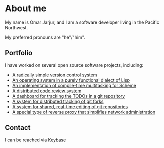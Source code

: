 # About me

My name is Omar Jarjur, and I am a software developer living in the
Pacific Northwest.

My preferred pronouns are "he"/"him".

## Portfolio

I have worked on several open source software projects, including:

* [A radically simple version control system](https://github.com/google/recursive-version-control-system)
* [An operating system in a purely functional dialect of Lisp](https://github.com/ojarjur/losak)
* [An implementation of compile-time multitasking for Scheme](https://github.com/ojarjur/multischeme)
* [A distributed code review system](https://github.com/google/git-appraise)
* [A dashboard for tracking the TODOs in a git repository](https://github.com/google/todo-tracks)
* [A system for distributed tracking of git forks](https://github.com/google/distributed-git-forks)
* [A system for shared, real-time editing of git repositories](https://github.com/google/git-sync-changes)
* [A special type of reverse proxy that simplifies network administration](https://github.com/google/inverting-proxy)

## Contact

I can be reached via [Keybase](https://keybase.io/ojarjur)
